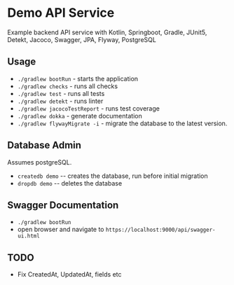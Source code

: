 # Demo API Service

Example backend API service with Kotlin, Springboot, Gradle, JUnit5, Detekt, Jacoco, Swagger, JPA, Flyway, PostgreSQL

## Usage

* `./gradlew bootRun` - starts the application
* `./gradlew checks` - runs all checks
* `./gradlew test` - runs all tests
* `./gradlew detekt` - runs linter
* `./gradlew jacocoTestReport` - runs test coverage
* `./gradlew dokka` - generate documentation
* `./gradlew flywayMigrate -i` - migrate the database to the latest version.

## Database Admin

Assumes postgreSQL.

* `createdb demo` -- creates the database, run before initial migration
* `dropdb demo` -- deletes the database

## Swagger Documentation

* `./gradlew bootRun`
* open browser and navigate to `https://localhost:9000/api/swagger-ui.html`

## TODO

* Fix CreatedAt, UpdatedAt, fields etc
